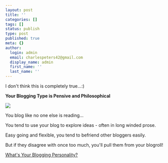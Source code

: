 ```yaml
---
layout: post
title: ''
categories: []
tags: []
status: publish
type: post
published: true
meta: {}
author:
  login: admin
  email: charlespeters42@gmail.com
  display_name: admin
  first_name: ''
  last_name: ''
---
```


I don't think this is completely true...:)

  
**Your Blogging Type is Pensive and Philosophical**  

![](http://images.blogthings.com/whatsyourbloggingpersonalityquiz/pensive.jpg)  
  
You blog like no one else is reading... 

You tend to use your blog to explore ideas - often in long winded prose.

Easy going and flexible, you tend to befriend other bloggers easily.

But if they disagree with once too much, you'll pull them from your blogroll!  

[What's Your Blogging Personality?](http://www.blogthings.com/whatsyourbloggingpersonalityquiz/)